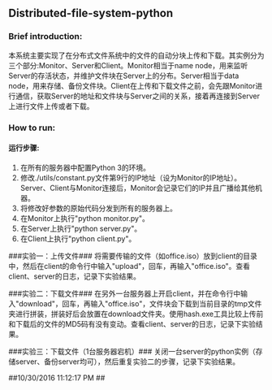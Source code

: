 ## Distributed-file-system-python ##

### Brief introduction: ###

本系统主要实现了在分布式文件系统中的文件的自动分块上传和下载。其实例分为三个部分:Monitor、Server和Client。Monitor相当于name node，用来监听Server的存活状态，并维护文件块在Server上的分布。Server相当于data node，用来存储、备份文件块。Client在上传和下载文件之前，会先跟Monitor进行通信，获取Server的地址和文件块与Server之间的关系，接着再连接到Server上进行文件上传或者下载。

### How to run: ###
#### 运行步骤:  ####

1. 在所有的服务器中配置Python 3的环境。
1. 修改./utils/constant.py文件第9行的IP地址（设为Monitor的IP地址）。Server、Client与Monitor连接后，Monitor会记录它们的IP并且广播给其他机器。
1. 将修改好参数的原始代码分发到所有的服务器上。
1. 在Monitor上执行"python monitor.py"。
1. 在Server上执行"python server.py"。
1. 在Client上执行"python client.py"。



###实验一：上传文件###
将需要传输的文件（如office.iso）放到client的目录中，然后在client的命令行中输入"upload"，回车，再输入"office.iso"。查看client、server的日志，记录下实验结果。

###实验二：下载文件###
在另外一台服务器上开启client，并在命令行中输入"download"，回车，再输入"office.iso"，文件块会下载到当前目录的tmp文件夹进行拼装，拼装好后会放置在download文件夹。使用hash.exe工具比较上传前和下载后的文件的MD5码有没有变动。查看client、server的日志，记录下实验结果。

###实验三：下载文件（1台服务器宕机）###
关闭一台server的python实例（存储server、备份server均可），然后重复实验二的步骤，记录下实验结果。

##10/30/2016 11:12:17 PM ##
